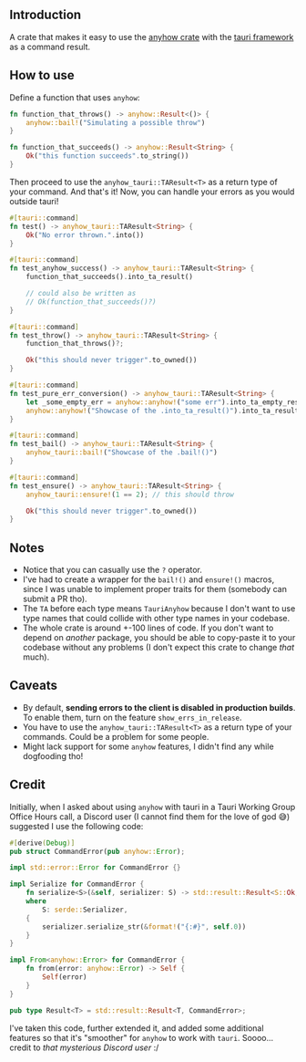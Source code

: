 ## Introduction

A crate that makes it easy to use the [anyhow crate](https://github.com/dtolnay/anyhow) with the [tauri framework](https://tauri.app/) as a command result.

## How to use

Define a function that uses `anyhow`:

```rust
fn function_that_throws() -> anyhow::Result<()> {
    anyhow::bail!("Simulating a possible throw")
}

fn function_that_succeeds() -> anyhow::Result<String> {
    Ok("this function succeeds".to_string())
}
```

Then proceed to use the `anyhow_tauri::TAResult<T>` as a return type of your command. And that's it! Now, you can handle your errors as you would outside tauri!

```rust
#[tauri::command]
fn test() -> anyhow_tauri::TAResult<String> {
    Ok("No error thrown.".into())
}

#[tauri::command]
fn test_anyhow_success() -> anyhow_tauri::TAResult<String> {
    function_that_succeeds().into_ta_result()

    // could also be written as
    // Ok(function_that_succeeds()?)
}

#[tauri::command]
fn test_throw() -> anyhow_tauri::TAResult<String> {
    function_that_throws()?;

    Ok("this should never trigger".to_owned())
}

#[tauri::command]
fn test_pure_err_conversion() -> anyhow_tauri::TAResult<String> {
    let _some_empty_err = anyhow::anyhow!("some err").into_ta_empty_result();
    anyhow::anyhow!("Showcase of the .into_ta_result()").into_ta_result()
}

#[tauri::command]
fn test_bail() -> anyhow_tauri::TAResult<String> {
    anyhow_tauri::bail!("Showcase of the .bail!()")
}

#[tauri::command]
fn test_ensure() -> anyhow_tauri::TAResult<String> {
    anyhow_tauri::ensure!(1 == 2); // this should throw

    Ok("this should never trigger".to_owned())
}
```

## Notes

- Notice that you can casually use the `?` operator.
- I've had to create a wrapper for the `bail!()` and `ensure!()` macros, since I was unable to implement proper traits for them (somebody can submit a PR tho).
- The `TA` before each type means `TauriAnyhow` because I don't want to use type names that could collide with other type names in your codebase.
- The whole crate is around +-100 lines of code. If you don't want to depend on _another_ package, you should be able to copy-paste it to your codebase without any problems (I don't expect this crate to change _that_ much).

## Caveats

- By default, **sending errors to the client is disabled in production builds**. To enable them, turn on the feature `show_errs_in_release`.
- You have to use the `anyhow_tauri::TAResult<T>` as a return type of your commands. Could be a problem for some people.
- Might lack support for some `anyhow` features, I didn't find any while dogfooding tho!

## Credit

Initially, when I asked about using `anyhow` with tauri in a Tauri Working Group Office Hours call, a Discord user (I cannot find them for the love of god 😅) suggested I use the following code:

```rust
#[derive(Debug)]
pub struct CommandError(pub anyhow::Error);

impl std::error::Error for CommandError {}

impl Serialize for CommandError {
    fn serialize<S>(&self, serializer: S) -> std::result::Result<S::Ok, S::Error>
    where
        S: serde::Serializer,
    {
        serializer.serialize_str(&format!("{:#}", self.0))
    }
}

impl From<anyhow::Error> for CommandError {
    fn from(error: anyhow::Error) -> Self {
        Self(error)
    }
}

pub type Result<T> = std::result::Result<T, CommandError>;
```

I've taken this code, further extended it, and added some additional features so that it's "smoother" for `anyhow` to work with `tauri`. Soooo... credit to _that mysterious Discord user_ :/
